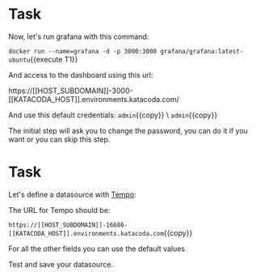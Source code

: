 # Task

Now, let's run grafana with this command:

`docker run --name=grafana -d -p 3000:3000 grafana/grafana:latest-ubuntu`{{execute T1}}

And access to the dashboard using this url:

https://[[HOST_SUBDOMAIN]]-3000-[[KATACODA_HOST]].environments.katacoda.com/

And use this default credentials:
`admin`{{copy}} \ `admin`{{copy}}

The initial step will ask you to change the password, you can do it if you want or you can skip this step.


# Task

Let's define a datasource with [Tempo](https://grafana.com/oss/tempo/):

The URL for Tempo should be:

`https://[[HOST_SUBDOMAIN]]-16686-[[KATACODA_HOST]].environments.katacoda.com`{{copy}}

For all the other fields you can use the default values


Test and save your datasource.

